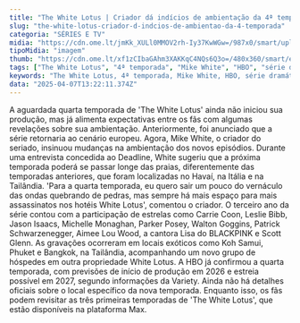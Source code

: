 ```yaml
---
title: "The White Lotus | Criador dá indícios de ambientação da 4ª temporada"
slug: "the-white-lotus-criador-d-indcios-de-ambientao-da-4-temporada"
categoria: "SÉRIES E TV"
midia: "https://cdn.ome.lt/jmKk_XULl0MMOV2rh-Iy37KwWGw=/987x0/smart/uploads/conteudo/fotos/OMELETE_CAPA_-_2025-04-07T101414.837.png"
tipoMidia: "imagem"
thumb: "https://cdn.ome.lt/xf1zCIbaGAhm3XAKKqC4NQs6Q3o=/480x360/smart/extras/conteudos/omelete_THUMB_-_2025-04-07T101359.642.png"
tags: ["The White Lotus", "4ª temporada", "Mike White", "HBO", "série dramática", "locais exóticos", "mudança de cenário", "elenco estelar"]
keywords: "The White Lotus, 4ª temporada, Mike White, HBO, série dramática, locais exóticos, mudança de cenário, elenco estelar"
data: "2025-04-07T13:22:11.374Z"
---
```


A aguardada quarta temporada de 'The White Lotus' ainda não iniciou sua produção, mas já alimenta expectativas entre os fãs com algumas revelações sobre sua ambientação. Anteriormente, foi anunciado que a série retornaria ao cenário europeu. Agora, Mike White, o criador do seriado, insinuou mudanças na ambientação dos novos episódios. Durante uma entrevista concedida ao Deadline, White sugeriu que a próxima temporada poderá se passar longe das praias, diferentemente das temporadas anteriores, que foram localizadas no Havaí, na Itália e na Tailândia. 'Para a quarta temporada, eu quero sair um pouco do vernáculo das ondas quebrando de pedras, mas sempre há mais espaço para mais assassinatos nos hotéis White Lotus', comentou o criador. O terceiro ano da série contou com a participação de estrelas como Carrie Coon, Leslie Bibb, Jason Isaacs, Michelle Monaghan, Parker Posey, Walton Goggins, Patrick Schwarzenegger, Aimee Lou Wood, a cantora Lisa do BLACKPINK e Scott Glenn. As gravações ocorreram em locais exóticos como Koh Samui, Phuket e Bangkok, na Tailândia, acompanhando um novo grupo de hóspedes em outra propriedade White Lotus. A HBO já confirmou a quarta temporada, com previsões de início de produção em 2026 e estreia possível em 2027, segundo informações da Variety. Ainda não há detalhes oficiais sobre o local específico da nova temporada. Enquanto isso, os fãs podem revisitar as três primeiras temporadas de 'The White Lotus', que estão disponíveis na plataforma Max.
